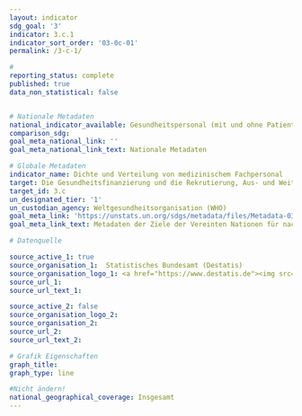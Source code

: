 ```yaml
---
layout: indicator
sdg_goal: '3'
indicator: 3.c.1
indicator_sort_order: '03-0c-01'
permalink: /3-c-1/

#
reporting_status: complete
published: true
data_non_statistical: false


# Nationale Metadaten
national_indicator_available: Gesundheitspersonal (mit und ohne Patientenkontakt) <br> Zahnärztliches Personal (mit und ohne Patientenkontakt) <br> Medizinisches Pflegepersonal sowie Personal in der Geburtshilfe (mit und ohne Patientenkontakt) <br> Pharmazeutisches Personal (mit und ohne Patientenkontakt) <br> Ärzte (mit und ohne Patientenkontakt) <br> Gesundheitspersonal (mit direktem Patientenkontakt)<br> Ärzte (mit direktem Patientenkontakt) <br> Zahnärztliches Personal (mit direktem Patientenkontakt) <br> Medizinisches Pflegepersonal sowie Personal in der Geburtshilfe (mit direktem Patientenkontakt) <br> Pharmazeutisches Personal (mit direktem Patientenkontakt)
comparison_sdg:
goal_meta_national_link: ''
goal_meta_national_link_text: Nationale Metadaten

# Globale Metadaten
indicator_name: Dichte und Verteilung von medizinischem Fachpersonal
target: Die Gesundheitsfinanzierung und die Rekrutierung, Aus- und Weiterbildung und Bindung von Gesundheitsfachkräften in den Entwicklungsländern und insbesondere in den am wenigsten entwickelten Ländern und den kleinen Inselentwicklungsländern deutlich erhöhen
target_id: 3.c
un_designated_tier: '1'
un_custodian_agency: Weltgesundheitsorganisation (WHO)
goal_meta_link: 'https://unstats.un.org/sdgs/metadata/files/Metadata-03-0C-01.pdf'
goal_meta_link_text: Metadaten der Ziele der Vereinten Nationen für nachhaltige Entwicklung

# Datenquelle

source_active_1: true
source_organisation_1:  Statistisches Bundesamt (Destatis)
source_organisation_logo_1: <a href="https://www.destatis.de"><img src="https://g205sdgs.github.io/sdg-indicators/public/logos/destatis.png" alt="Logo Destatis" /></a>
source_url_1:
source_url_text_1:

source_active_2: false
source_organisation_logo_2:
source_organisation_2:
source_url_2:
source_url_text_2:

# Grafik Eigenschaften
graph_title:
graph_type: line

#Nicht ändern!
national_geographical_coverage: Insgesamt
---
```

